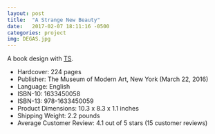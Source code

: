 ```yaml
---
layout: post
title:  "A Strange New Beauty"
date:   2017-02-07 18:11:16 -0500
categories: project
img: DEGAS.jpg
---
```

A book design with [TS](http://www.tsangseymour.com).

- Hardcover: 224 pages
- Publisher: The Museum of Modern Art, New York (March 22, 2016)
- Language: English
- ISBN-10: 1633450058
- ISBN-13: 978-1633450059
- Product Dimensions: 10.3 x 8.3 x 1.1 inches
- Shipping Weight: 2.2 pounds
- Average Customer Review: 4.1 out of 5 stars (15 customer reviews)
